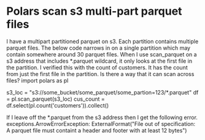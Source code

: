 
# Polars scan s3 multi-part parquet files

I have a multipart partitioned parquet on s3. Each partition contains multiple parquet files. The below code narrows in on a single partition which may contain somewhere around 30 parquet files. When I use scan_parquet on a s3 address that includes *.parquet wildcard, it only looks at the first file in the partition. I verified this with the count of customers. It has the count from just the first file in the partition. Is there a way that it can scan across files?
import polars as pl

s3_loc = "s3://some_bucket/some_parquet/some_partion=123/*.parquet"
df = pl.scan_parquet(s3_loc)
cus_count = df.select(pl.count('customers')).collect()

If I leave off the *.parquet from the s3 address then I get the following error.
exceptions.ArrowErrorException: ExternalFormat("File out of specification: A parquet file must containt a header and footer with at least 12 bytes")

        